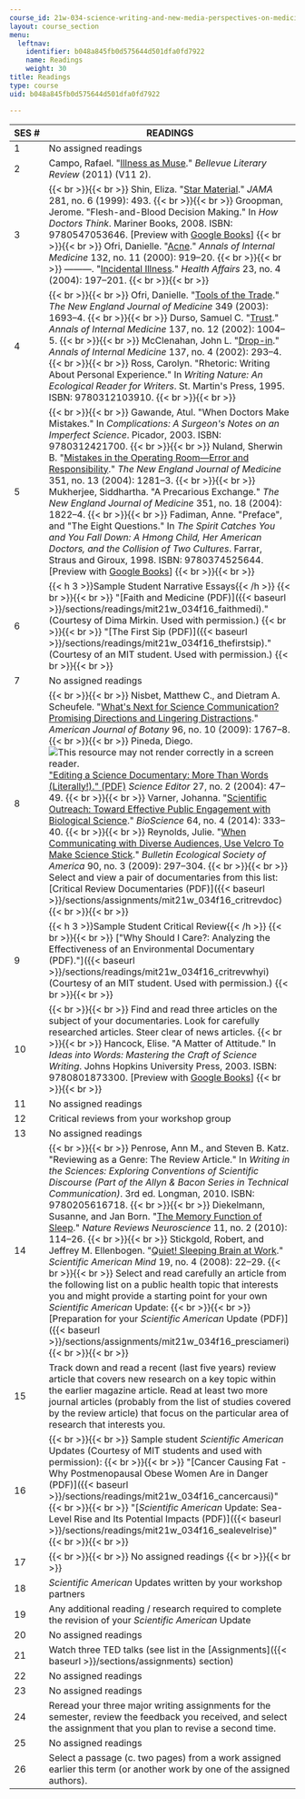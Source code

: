 ```yaml
---
course_id: 21w-034-science-writing-and-new-media-perspectives-on-medicine-and-public-health-fall-2016
layout: course_section
menu:
  leftnav:
    identifier: b048a845fb0d575644d501dfa0fd7922
    name: Readings
    weight: 30
title: Readings
type: course
uid: b048a845fb0d575644d501dfa0fd7922

---
```


| SES # | READINGS |
| --- | --- |
| 1 | No assigned readings |
| 2 | Campo, Rafael. "[Illness as Muse](http://blr.med.nyu.edu/content/current/illnessasmuse)." _Bellevue Literary Review_ (2011) (V11 2). |
| 3 |  {{< br >}}{{< br >}} Shin, Eliza. "[Star Material](https://doi.org/10.1001/jama.281.6.493)." _JAMA_ 281, no. 6 (1999): 493. {{< br >}}{{< br >}} Groopman, Jerome. "Flesh-and-Blood Decision Making." In _How Doctors Think_. Mariner Books, 2008. ISBN: 9780547053646. \[Preview with [Google Books](http://books.google.com/books?id=RjY2iwqIuIwC&pg=PA31=onepage)\] {{< br >}}{{< br >}} Ofri, Danielle. "[Acne](https://doi.org/10.7326/0003-4819-132-11-200006060-00013)." _Annals of Internal Medicine_ 132, no. 11 (2000): 919–20. {{< br >}}{{< br >}} ———. "[Incidental Illness](https://doi.org/10.1377/hlthaff.23.4.197)." _Health Affairs_ 23, no. 4 (2004): 197–201. {{< br >}}{{< br >}}  |
| 4 |  {{< br >}}{{< br >}} Ofri, Danielle. "[Tools of the Trade](https://doi.org/10.1056/NEJMp038170)." _The New England Journal of Medicine_ 349 (2003): 1693–4. {{< br >}}{{< br >}} Durso, Samuel C. "[Trust](https://doi.org/10.7326/0003-4819-137-12-200212170-00017)." _Annals of Internal Medicine_ 137, no. 12 (2002): 1004–5. {{< br >}}{{< br >}} McClenahan, John L. "[Drop-in](https://doi.org/10.7326/0003-4819-137-4-200208200-00017)." _Annals of Internal Medicine_ 137, no. 4 (2002): 293–4. {{< br >}}{{< br >}} Ross, Carolyn. "Rhetoric: Writing About Personal Experience." In _Writing Nature: An Ecological Reader for Writers_. St. Martin's Press, 1995. ISBN: 9780312103910. {{< br >}}{{< br >}}  |
| 5 |  {{< br >}}{{< br >}} Gawande, Atul. "When Doctors Make Mistakes." In _Complications: A Surgeon's Notes on an Imperfect Science_. Picador, 2003. ISBN: 9780312421700. {{< br >}}{{< br >}} Nuland, Sherwin B. "[Mistakes in the Operating Room—Error and Responsibility](https://doi.org/10.1056/NEJMp048175)." _The New England Journal of Medicine_ 351, no. 13 (2004): 1281–3. {{< br >}}{{< br >}} Mukherjee, Siddhartha. "A Precarious Exchange." _The New England Journal of Medicine_ 351, no. 18 (2004): 1822–4. {{< br >}}{{< br >}} Fadiman, Anne. "Preface", and "The Eight Questions." In _The Spirit Catches You and You Fall Down: A Hmong Child, Her American Doctors, and the Collision of Two Cultures_. Farrar, Straus and Giroux, 1998. ISBN: 9780374525644. \[Preview with [Google Books](http://books.google.com/books?id=DUHAXXvSUeYC&pg=PA250=onepage)\] {{< br >}}{{< br >}}  |
| 6 | {{< h 3 >}}Sample Student Narrative Essays{{< /h >}} {{< br >}}{{< br >}} "[Faith and Medicine (PDF)]({{< baseurl >}}/sections/readings/mit21w_034f16_faithmedi)." (Courtesy of Dima Mirkin. Used with permission.) {{< br >}}{{< br >}} "[The First Sip (PDF)]({{< baseurl >}}/sections/readings/mit21w_034f16_thefirstsip)." (Courtesy of an MIT student. Used with permission.) {{< br >}}{{< br >}}  |
| 7 | No assigned readings |
| 8 |  {{< br >}}{{< br >}} Nisbet, Matthew C., and Dietram A. Scheufele. "[What's Next for Science Communication? Promising Directions and Lingering Distractions](https://doi.org/10.3732/ajb.0900041)." _American Journal of Botany_ 96, no. 10 (2009): 1767–8. {{< br >}}{{< br >}} Pineda, Diego. ![This resource may not render correctly in a screen reader.](/images/inacessible.gif)["Editing a Science Documentary: More Than Words (Literally!)." (PDF)](http://citeseerx.ist.psu.edu/viewdoc/download?doi=10.1.1.674.1529&rep=rep1&type=pdf) _Science Editor_ 27, no. 2 (2004): 47–49. {{< br >}}{{< br >}} Varner, Johanna. "[Scientific Outreach: Toward Effective Public Engagement with Biological Science](https://doi.org/10.1093/biosci/biu021)." _BioScience_ 64, no. 4 (2014): 333–40. {{< br >}}{{< br >}} Reynolds, Julie. "[When Communicating with Diverse Audiences, Use Velcro To Make Science Stick](https://doi.org/10.1890/0012-9623-90.3.297)." _Bulletin Ecological Society of America_ 90, no. 3 (2009): 297–304. {{< br >}}{{< br >}} Select and view a pair of documentaries from this list: [Critical Review Documentaries (PDF)]({{< baseurl >}}/sections/assignments/mit21w_034f16_critrevdoc) {{< br >}}{{< br >}}  |
| 9 | {{< h 3 >}}Sample Student Critical Review{{< /h >}} {{< br >}}{{< br >}} ["Why Should I Care?: Analyzing the Effectiveness of an Environmental Documentary (PDF)."]({{< baseurl >}}/sections/readings/mit21w_034f16_critrevwhyi) (Courtesy of an MIT student. Used with permission.) {{< br >}}{{< br >}}  |
| 10 |  {{< br >}}{{< br >}} Find and read three articles on the subject of your documentaries. Look for carefully researched articles. Steer clear of news articles. {{< br >}}{{< br >}} Hancock, Elise. "A Matter of Attitude." In _Ideas into Words: Mastering the Craft of Science Writing_. Johns Hopkins University Press, 2003. ISBN: 9780801873300. \[Preview with [Google Books](http://books.google.com/books?id=YGLcYi3QJ1IC&pg=PA1=onepage)\] {{< br >}}{{< br >}}  |
| 11 | No assigned readings |
| 12 | Critical reviews from your workshop group |
| 13 | No assigned readings |
| 14 |  {{< br >}}{{< br >}} Penrose, Ann M., and Steven B. Katz. "Reviewing as a Genre: The Review Article." In _Writing in the Sciences: Exploring Conventions of Scientific Discourse (Part of the Allyn & Bacon Series in Technical Communication)_. 3rd ed. Longman, 2010. ISBN: 9780205616718. {{< br >}}{{< br >}} Diekelmann, Susanne, and Jan Born. "[The Memory Function of Sleep](https://doi.org/10.1038/nrn2762)." _Nature Reviews Neuroscience_ 11, no. 2 (2010): 114–26. {{< br >}}{{< br >}} Stickgold, Robert, and Jeffrey M. Ellenbogen. "[Quiet! Sleeping Brain at Work](https://doi.org/10.1038/scientificamericanmind0808-22)." _Scientific American Mind_ 19, no. 4 (2008): 22–29. {{< br >}}{{< br >}} Select and read carefully an article from the following list on a public health topic that interests you and might provide a starting point for your own _Scientific American_ Update: {{< br >}}{{< br >}} [Preparation for your _Scientific American_ Update (PDF)]({{< baseurl >}}/sections/assignments/mit21w_034f16_presciameri) {{< br >}}{{< br >}}  |
| 15 | Track down and read a recent (last five years) review article that covers new research on a key topic within the earlier magazine article. Read at least two more journal articles (probably from the list of studies covered by the review article) that focus on the particular area of research that interests you. |
| 16 |  {{< br >}}{{< br >}} Sample student _Scientific American_ Updates (Courtesy of MIT students and used with permission): {{< br >}}{{< br >}} "[Cancer Causing Fat - Why Postmenopausal Obese Women Are in Danger (PDF)]({{< baseurl >}}/sections/readings/mit21w_034f16_cancercausi)" {{< br >}}{{< br >}} "[_Scientific American_ Update: Sea-Level Rise and Its Potential Impacts (PDF)]({{< baseurl >}}/sections/readings/mit21w_034f16_sealevelrise)" {{< br >}}{{< br >}}  |
| 17 |  {{< br >}}{{< br >}} No assigned readings {{< br >}}{{< br >}}  |
| 18 | _Scientific American_ Updates written by your workshop partners |
| 19 | Any additional reading / research required to complete the revision of your _Scientific American_ Update |
| 20 | No assigned readings |
| 21 | Watch three TED talks (see list in the [Assignments]({{< baseurl >}}/sections/assignments) section) |
| 22 | No assigned readings |
| 23 | No assigned readings |
| 24 | Reread your three major writing assignments for the semester, review the feedback you received, and select the assignment that you plan to revise a second time. |
| 25 | No assigned readings |
| 26 | Select a passage (c. two pages) from a work assigned earlier this term (or another work by one of the assigned authors).